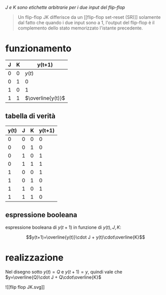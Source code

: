 *J e K sono etichette arbitrarie per i due input del flip-flop*

> Un flip-flop JK differisce da un [[flip-flop set-reset (SR)]] solamente dal fatto che quando i due input sono a 1, l'output del flip-flop è il complemento dello stato memorizzato l'istante precedente.

# funzionamento

| J   | K   | y(t+1)            |
| --- | --- | ----------------- |
| 0   | 0   | $y(t)$            |
| 0   | 1   | 0                 |
| 1   | 0   | 1                 |
| 1   | 1   | $\overline{y(t)}$ |

## tabella di verità

| y(t) | J   | K   | y(t+1) |
| ---- | --- | --- | ------ |
| 0    | 0   | 0   | 0      |
| 0    | 0   | 1   | 0      |
| 0    | 1   | 0   | 1      |
| 0    | 1   | 1   | 1      |
| 1    | 0   | 0   | 1      |
| 1    | 0   | 1   | 0      |
| 1    | 1   | 0   | 1      |
| 1    | 1   | 1   | 0      |

## espressione booleana

espressione booleana di $y(t+1)$ in funzione di $y(t), J, K$:

$$y(t+1)=\overline{y(t)}\cdot J + y(t)\cdot\overline{K}$$
# realizzazione

Nel disegno sotto $y(t)=Q$ e $y(t+1)=y$, quindi vale che $y=\overline{Q}\cdot J + Q\cdot\overline{K}$

![[flip flop JK.svg]]